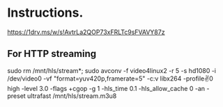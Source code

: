# Instructions.

https://1drv.ms/w/s!AvtrLa2QOP73xFRLTc9sFVAVY87z

## For HTTP streaming
sudo rm /mnt/hls/stream*; sudo avconv -f video4linux2 -r 5 -s hd1080 -i /dev/video0 -vf "format=yuv420p,framerate=5" -c:v libx264 -profile:v:0 high -level 3.0 -flags +cgop -g 1 -hls_time 0.1 -hls_allow_cache 0 -an -preset ultrafast /mnt/hls/stream.m3u8

